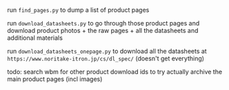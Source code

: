 run `find_pages.py` to dump a list of product pages

run `download_datasheets.py` to go through those product pages and download product photos + the raw pages + all the datasheets and additional materials

run `download_datasheets_onepage.py` to download all the datasheets at `https://www.noritake-itron.jp/cs/dl_spec/` (doesn't get everything)

todo:
search wbm for other product download ids to try
actually archive the main product pages (incl images)
